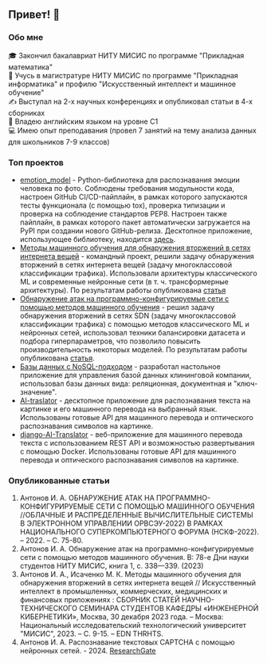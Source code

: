 ## Привет! 👋

### Обо мне
🎓 Закончил бакалавриат НИТУ МИСИС по программе "Прикладная математика"       
🚀 Учусь в магистратуре НИТУ МИСИС по программе "Прикладная информатика" и профилю "Искусственный интеллект и машинное обучение"   
✍️ Выступал на 2-х научных конференциях и опубликовал статьи в 4-х сборниках   
💭 Владею английским языком на уровне С1   
💻 Имею опыт преподавания (провел 7 занятий на тему анализа данных для школьников 7-9 классов)

<!--- ### Навыки

![Python](https://img.shields.io/badge/Python-%233776AB?style=flat&logo=python&logoColor=white)
![SQL](https://img.shields.io/badge/SQL-%233776AB?style=flat&logo=sql&logoColor=white)
![SQLite](https://img.shields.io/badge/SQL-%233776AB?style=flat&logo=sql&logoColor=white)
![Git](https://img.shields.io/badge/Git-%23F05032?style=flat&logo=git&logoColor=white)
![GitLab](https://img.shields.io/badge/GitLab-%23FCA121?style=flat&logo=gitlab&logoColor=white)
![Machine Learning](https://img.shields.io/badge/Machine%20Learning-%23F37626?style=flat&logo=machine-learning&logoColor=white)
![Postman](https://img.shields.io/badge/Postman-%23FF6C37?style=flat&logo=postman&logoColor=white)
![Discord](https://img.shields.io/badge/Discord-%237289DA?style=flat&logo=discord&logoColor=white) -->

### Топ проектов
- [emotion_model](https://github.com/Ilyaant/emotion-clf-package) - Python-библиотека для распознавания эмоции человека по фото. Соблюдены требования модульности кода, настроен GitHub CI/CD-пайплайн, в рамках которого запускаются тесты функционала (с помощью tox), проверка типизации и проверка на соблюдение стандартов PEP8. Настроен также пайплайн, в рамках которого пакет автоматически загружается на PyPI при создании нового GitHub-релиза. Десктопное приложение, использующее библиотеку, находится [здесь](https://github.com/Ilyaant/emotion-clf-app).
- [Методы машинного обучения для обнаружения вторжений в сетях интернета вещей](https://github.com/Ilyaant/ML-IoT-Intrusion-project) - командный проект, решили задачу обнаружения вторжений в сетях интернета вещей (задачу многоклассовой классификации трафика). Использовали архитектуры классического ML и современные нейронные сети (в т. ч. трансформерные архитектуры). По результатам работы опубликована [статья](https://www.researchgate.net/publication/376376776_Metody_masinnogo_obucenia_dla_obnaruzenia_vtorzenij_v_setah_interneta_vesej?_tatpl%5Bac%5D%5B0%5D%5Bactor%5D=AC%3A43394707&_tatpl%5Bac%5D%5B0%5D%5Bid%5D=1710642011092066304&_tatpl%5Bac%5D%5B0%5D%5Bobject%5D=PB%3A376376776&_tatpl%5Bac%5D%5B0%5D%5Bts%5D=1702290037&_tatpl%5Bac%5D%5B0%5D%5Bverb%5D=follow&_tatpl%5Bs%5D=35956f515bc0d415410d755ce7f85d5de76e4c7e&_tp=eyJjb250ZXh0Ijp7ImZpcnN0UGFnZSI6ImhvbWUiLCJwYWdlIjoiaG9tZSIsInBvc2l0aW9uIjoiZ2xvYmFsSGVhZGVyIn19)
- [Обнаружение атак на программно-конфигурируемые сети с помощью методов машинного обучения](https://github.com/Ilyaant/ML-IDS-project) - решил задачу обнаружения вторжений в сетях SDN (задачу многоклассовой классификации трафика) с помощью методов классического ML и нейронных сетей, использовал техники балансировки датасета и подбора гиперпараметров, что позволило повысить производительность некоторых моделей. По результатам работы опубликована [статья](https://www.elibrary.ru/item.asp?id=50747402).
- [Базы данных с NoSQL-подходом](https://github.com/Ilyaant/SpecialDB) - разработал настольное приложение для управления базой данных клининговой компании, использовал базы данных вида: реляционная, документная и "ключ-значение".
- [AI-traslator](https://github.com/Ilyaant/AI-translator) - десктопное приложение для распознавания текста на картинке и его машинного перевода на выбранный язык. Использованы готовые API для машинного перевода и оптического распознавания символов на картинке.
- [django-AI-Translator](https://github.com/Ilyaant/django-AI-Translator) - веб-приложение для машинного перевода текста с использованием REST API и возможностью развертывания с помощью Docker. Использованы готовые API для машинного перевода и оптического распознавания символов на картинке.

### Опубликованные статьи
1. Антонов И. А. ОБНАРУЖЕНИЕ АТАК НА ПРОГРАММНО-КОНФИГУРИРУЕМЫЕ СЕТИ С ПОМОЩЬЮ МАШИННОГО ОБУЧЕНИЯ //ОБЛАЧНЫЕ И РАСПРЕДЕЛЕННЫЕ ВЫЧИСЛИТЕЛЬНЫЕ СИСТЕМЫ В ЭЛЕКТРОННОМ УПРАВЛЕНИИ ОРВСЭУ-2022) В РАМКАХ НАЦИОНАЛЬНОГО СУПЕРКОМПЬЮТЕРНОГО ФОРУМА (НСКФ-2022). – 2022. – С. 75-80.
2. Антонов И. А. Обнаружение атак на программно-конфигурируемые сети с помощью методов машинного обучения. В: 78-е Дни науки студентов НИТУ МИСИС, книга 1, с. 338—339. (2023)
3. Антонов И. А., Исаченко М. К. Методы машинного обучения для обнаружения вторжений в сетях интернета вещей // Искусственный интеллект в промышленных, коммерческих, медицинских и финансовых приложениях : СБОРНИК СТАТЕЙ НАУЧНО-ТЕХНИЧЕСКОГО СЕМИНАРА СТУДЕНТОВ КАФЕДРЫ «ИНЖЕНЕРНОЙ КИБЕРНЕТИКИ», Москва, 30 декабря 2023 года. – Москва: Национальный исследовательский технологический университет "МИСИС", 2023. – С. 9-15. – EDN THRHTS.
4. Антонов И. А. Распознавание текстовых CAPTCHA с помощью нейронных сетей. - 2024. [ResearchGate](https://www.researchgate.net/publication/380316946_Raspoznavanie_tekstovyh_CAPTCHA_s_pomosu_nejronnyh_setej?_sg%5B0%5D=ze2KjTFi2ydq3Jbx_bgu7uKwd40Jq4a9g1BFexYf7wOyn3am1M6qVPDaJ8b9Ekyc_sbDrEb2FRB4blV3SBou9ZuFhb3RQLNB_CW0SFKg.NCG1G9JTYxQUmYWPXMRFt1Jm7xUFbi6uWIOM726axOB5AA-cNVu42LoxgrZh9PTEIcVckKqr8f2NHKVhMQhrBw&_tp=eyJjb250ZXh0Ijp7ImZpcnN0UGFnZSI6ImhvbWUiLCJwYWdlIjoicHJvZmlsZSIsInByZXZpb3VzUGFnZSI6InByb2ZpbGUiLCJwb3NpdGlvbiI6InBhZ2VDb250ZW50In19)

